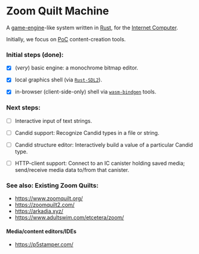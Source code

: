 # Zoom Quilt Machine


A [game-engine](https://en.wikipedia.org/wiki/Game_engine)-like system 
  written in [Rust](https://www.rust-lang.org/),
  for the [Internet Computer](https://dfinity.org/faq).

Initially, we focus on [PoC](https://en.wikipedia.org/wiki/Proof_of_concept) content-creation tools.

### Initial steps (done):

- [x] (_very_) basic engine: a monochrome bitmap editor.
- [x] local graphics shell (via [`Rust-SDL2`](https://github.com/Rust-SDL2/rust-sdl2)).
- [x] in-browser (client-side-only) shell via [`wasm-bindgen`](https://rustwasm.github.io/docs/wasm-bindgen/) tools.


### Next steps:

- [ ] Interactive input of text strings.
- [ ] Candid support: Recognize Candid types in a file or string.
- [ ] Candid structure editor: Interactively build a value of a particular Candid type.
- [ ] HTTP-client support: Connect to an IC canister holding saved media; send/receive media data to/from that canister.


### See also: Existing Zoom Quilts:

 - https://www.zoomquilt.org/
 - https://zoomquilt2.com/
 - https://arkadia.xyz/
 - https://www.adultswim.com/etcetera/zoom/

#### Media/content editors/IDEs
 - https://p5stamper.com/
